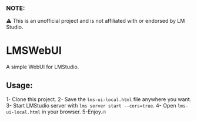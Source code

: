 ### NOTE: 
⚠️ This is an unofficial project and is not affiliated with or endorsed by LM Studio.

# LMSWebUI
A simple WebUI for LMStudio.

## Usage:
1- Clone this project.
2- Save the ```lms-ui-local.html``` file anywhere you want.
3- Start LMStudio server with ```lms server start --cors=true```.
4- Open ```lms-ui-local.html``` in your browser.
5-Enjoy.🔥
